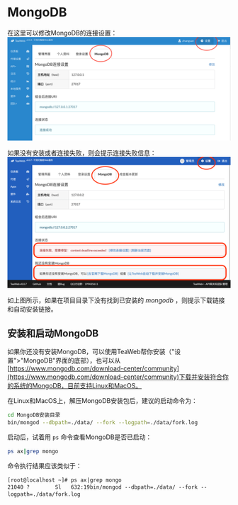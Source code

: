 # MongoDB
在这里可以修改MongoDB的连接设置：
![mongodb.png](mongodb.png)

如果没有安装或者连接失败，则会提示连接失败信息：
![mongodb.png](mongodb2.png)

如上图所示，如果在项目目录下没有找到已安装的 *mongodb* ，则提示下载链接和自动安装链接。

## 安装和启动MongoDB
如果你还没有安装MongoDB，可以使用TeaWeb帮你安装（"设置">"MongoDB"界面的底部），也可以从 [https://www.mongodb.com/download-center/community](https://www.mongodb.com/download-center/community)下载并安装符合你的系统的MongoDB，目前支持Linux和MacOS。

在Linux和MacOS上，解压MongoDB安装包后，建议的启动命令为：
~~~bash
cd MongoDB安装目录
bin/mongod --dbpath=./data/ --fork --logpath=./data/fork.log
~~~

启动后，试着用 `ps` 命令查看MongoDB是否已启动：
~~~bash
ps ax|grep mongo
~~~
命令执行结果应该类似于：
~~~
[root@localhost ~]# ps ax|grep mongo
21040 ?        Sl   632:19bin/mongod --dbpath=./data/ --fork --logpath=./data/fork.log
~~~
